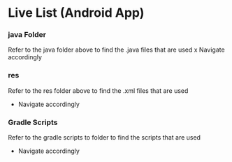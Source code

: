 # Live List (Android App)

### java Folder

Refer to the java folder above to find the .java files that are used
x Navigate accordingly

### res
Refer to the res folder above to find the .xml files that are used
* Navigate accordingly



### Gradle Scripts
Refer to the gradle scripts to folder to find the scripts that are used
* Navigate accordingly
